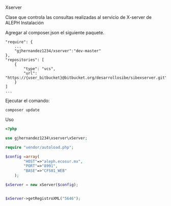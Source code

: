 Xserver

Clase que controla las consultas realizadas al servicio de X-server de ALEPH
Instalación

Agregar al composer.json el siguiente paquete.

    "require": {
        ...
        "gjhernandez1234/xserver":"dev-master"
    },
    "repositories": [
        {
            "type": "vcs",
            "url":  "https://{user_bitbucket}@bitbucket.org/desarrollosibe/sibexserver.git"
        }
    ]
    ...

Ejecutar el comando:

    composer update

Uso

```php
<?php

use gjhernandez1234\xserver\xServer;

require "vendor/autoload.php";

$config =array(
        "HOST"=>"aleph.ecosur.mx",
        "PORT"=>"8991",
        "BASE"=>"CFS01_WEB"
	);

$xServer = new xServer($config);


$xServer->getRegistroXML("5646");
```

